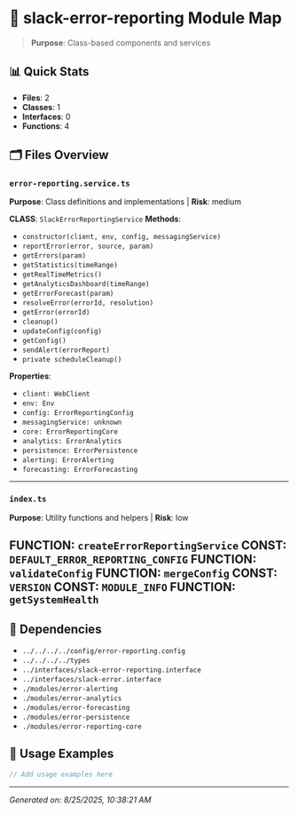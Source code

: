# 📁 slack-error-reporting Module Map

> **Purpose**: Class-based components and services

## 📊 Quick Stats
- **Files**: 2
- **Classes**: 1
- **Interfaces**: 0
- **Functions**: 4

## 🗂️ Files Overview

### `error-reporting.service.ts`
**Purpose**: Class definitions and implementations | **Risk**: medium

**CLASS**: `SlackErrorReportingService`
**Methods**:
- `constructor(client, env, config, messagingService)`
- `reportError(error, source, param)`
- `getErrors(param)`
- `getStatistics(timeRange)`
- `getRealTimeMetrics()`
- `getAnalyticsDashboard(timeRange)`
- `getErrorForecast(param)`
- `resolveError(errorId, resolution)`
- `getError(errorId)`
- `cleanup()`
- `updateConfig(config)`
- `getConfig()`
- `sendAlert(errorReport)`
- `private scheduleCleanup()`

**Properties**:
- `client: WebClient`
- `env: Env`
- `config: ErrorReportingConfig`
- `messagingService: unknown`
- `core: ErrorReportingCore`
- `analytics: ErrorAnalytics`
- `persistence: ErrorPersistence`
- `alerting: ErrorAlerting`
- `forecasting: ErrorForecasting`

---

### `index.ts`
**Purpose**: Utility functions and helpers | **Risk**: low

**FUNCTION**: `createErrorReportingService`
**CONST**: `DEFAULT_ERROR_REPORTING_CONFIG`
**FUNCTION**: `validateConfig`
**FUNCTION**: `mergeConfig`
**CONST**: `VERSION`
**CONST**: `MODULE_INFO`
**FUNCTION**: `getSystemHealth`
---

## 🔗 Dependencies
- `../../../../config/error-reporting.config`
- `../../../../types`
- `../interfaces/slack-error-reporting.interface`
- `../interfaces/slack-error.interface`
- `./modules/error-alerting`
- `./modules/error-analytics`
- `./modules/error-forecasting`
- `./modules/error-persistence`
- `./modules/error-reporting-core`

## 📝 Usage Examples
```typescript
// Add usage examples here
```

---
*Generated on: 8/25/2025, 10:38:21 AM*
